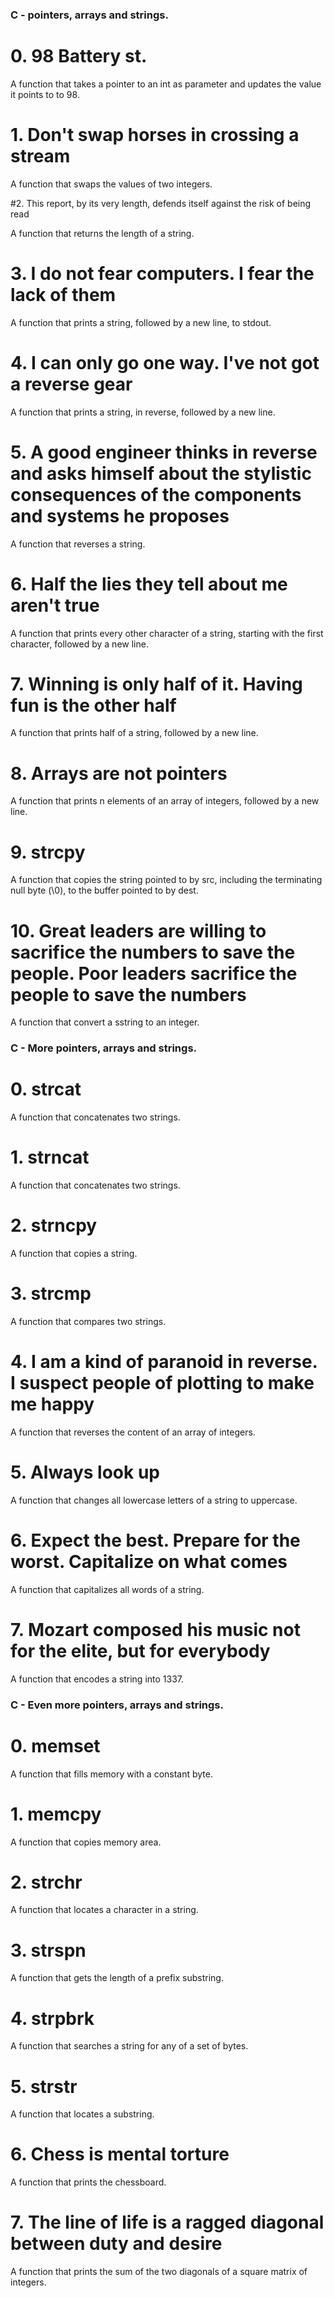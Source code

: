 ### C - pointers, arrays and strings.

# 0. 98 Battery st.

A function that takes a pointer to an int as parameter and updates the value it points to to 98.

# 1. Don't swap horses in crossing a stream

A function that swaps the values of two integers.

#2. This report, by its very length, defends itself against the risk of being read

A function that returns the length of a string.

# 3. I do not fear computers. I fear the lack of them

A function that prints a string, followed by a new line, to stdout.

# 4. I can only go one way. I've not got a reverse gear

A function that prints a string, in reverse, followed by a new line.

# 5. A good engineer thinks in reverse and asks himself about the stylistic consequences of the components and systems he proposes

A function that reverses a string.

# 6. Half the lies they tell about me aren't true

A function that prints every other character of a string, starting with the first character, followed by a new line.

# 7. Winning is only half of it. Having fun is the other half

A function that prints half of a string, followed by a new line.

# 8. Arrays are not pointers

A function that prints n elements of an array of integers, followed by a new line.

# 9. strcpy

A function that copies the string pointed to by src, including the terminating null byte (\0), to the buffer pointed to by dest.

# 10. Great leaders are willing to sacrifice the numbers to save the people. Poor leaders sacrifice the people to save the numbers

A function that convert a sstring to an integer.

### C - More pointers, arrays and strings.

# 0. strcat

A function that concatenates two strings.

# 1. strncat

A function that concatenates two strings.

# 2. strncpy

A function that copies a string.

# 3. strcmp

A function that compares two strings.

# 4. I am a kind of paranoid in reverse. I suspect people of plotting to make me happy

A function that reverses the content of an array of integers.

# 5. Always look up

A function that changes all lowercase letters of a string to uppercase.

# 6. Expect the best. Prepare for the worst. Capitalize on what comes

A function that capitalizes all words of a string.

# 7. Mozart composed his music not for the elite, but for everybody

A function that encodes a string into 1337.

### C - Even more pointers, arrays and strings.

# 0. memset

A function that fills memory with a constant byte.

# 1. memcpy

A function that copies memory area.

# 2. strchr

A function that locates a character in a string.

# 3. strspn

A function that gets the length of a prefix substring.

# 4. strpbrk

A function that searches a string for any of a set of bytes.

# 5. strstr

A function that locates a substring.

# 6. Chess is mental torture

A function that prints the chessboard.

# 7. The line of life is a ragged diagonal between duty and desire

A function that prints the sum of the two diagonals of a square matrix of integers.
